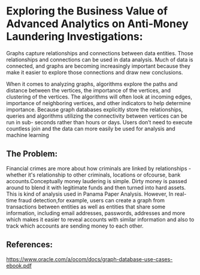 # Exploring the Business Value of Advanced Analytics on Anti-Money Laundering  Investigations:
Graphs capture relationships and connections between data entities. Those relationships and connections can be used in data analysis. Much of data is connected, and graphs are becoming increasingly important because they make it easier to explore those connections and draw new conclusions.

When it comes to analyzing graphs, algorithms explore the paths and distance between the vertices, the importance of the vertices, and clustering of the vertices. The algorithms will often look at incoming edges, importance of neighboring vertices, and other indicators to help determine importance.
Because graph databases explicitly store the relationships, queries and algorithms utilizing the connectivity between vertices can be run in sub- seconds rather than hours or days. Users don’t need to execute countless join and the data can more easily be used for analysis and machine learning 

## The Problem:
Financial crimes are more about how criminals are linked by relationships - whether it's relationship to other criminals, locations or ofcourse, bank accounts.Conceptually money laudering is simple. Dirty money is passed around to blend it with legitimate funds and then turned into hard assets. This is kind of analysis used in Panama Paper Analysis. However, In real-time fraud detection,for example, users can create a graph from transactions between entities as well as entities that share some information, including email addresses, passwords, addresses and more which makes it easier to reveal accounts with similar information and also to track which accounts are sending money to each other.


## References:
https://www.oracle.com/a/ocom/docs/graph-database-use-cases-ebook.pdf

